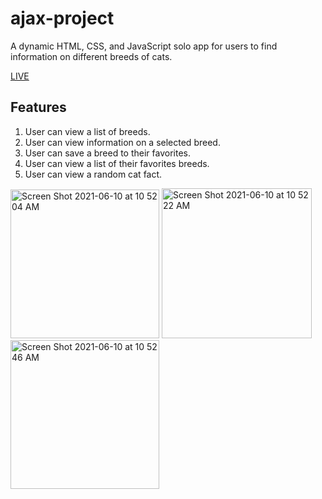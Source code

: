 # ajax-project

A dynamic HTML, CSS, and JavaScript solo app for users to find information on different breeds of cats.

[LIVE](https://katiefugate.github.io/CATegories/)

## Features

1. User can view a list of breeds.
2. User can view information on a selected breed.
3. User can save a breed to their favorites.
4. User can view a list of their favorites breeds.
5. User can view a random cat fact.



<img width="238" alt="Screen Shot 2021-06-10 at 10 52 04 AM" src="https://user-images.githubusercontent.com/78885956/121573386-122e2680-c9da-11eb-8688-cc3c9af0f753.png"> <img width="240" alt="Screen Shot 2021-06-10 at 10 52 22 AM" src="https://user-images.githubusercontent.com/78885956/121573391-13f7ea00-c9da-11eb-9ec7-8cd81e1dfd0e.png"> <img width="238" alt="Screen Shot 2021-06-10 at 10 52 46 AM" src="https://user-images.githubusercontent.com/78885956/121573398-14908080-c9da-11eb-8f70-45f33a937b28.png">


